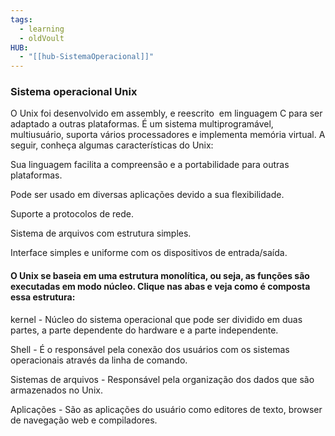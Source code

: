```yaml
---
tags:
  - learning
  - oldVoult
HUB:
  - "[[hub-SistemaOperacional]]"
---
```

### Sistema operacional Unix

O Unix foi desenvolvido em assembly, e reescrito  em linguagem C para ser adaptado a outras plataformas. É um sistema multiprogramável, multiusuário, suporta vários processadores e implementa memória virtual.
A seguir, conheça algumas características do Unix:

Sua linguagem facilita a compreensão e a portabilidade para outras plataformas.

Pode ser usado em diversas aplicações devido a sua flexibilidade.

Suporte a protocolos de rede.

Sistema de arquivos com estrutura simples.

Interface simples e uniforme com os dispositivos de entrada/saída.


#### O Unix se baseia em uma estrutura monolítica, ou seja, as funções são executadas em modo núcleo. Clique nas abas e veja como é composta essa estrutura:

kernel - Núcleo do sistema operacional que pode ser dividido em duas partes, a parte dependente do hardware e a parte independente.

Shell - É o responsável pela conexão dos usuários com os sistemas operacionais através da linha de comando.

Sistemas de arquivos - Responsável pela organização dos dados que são armazenados no Unix.

Aplicações - São as aplicações do usuário como editores de texto, browser de navegação web e compiladores.

